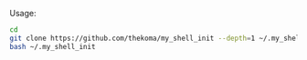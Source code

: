 Usage:
```bash
cd
git clone https://github.com/thekoma/my_shell_init --depth=1 ~/.my_shell_init
bash ~/.my_shell_init
```
